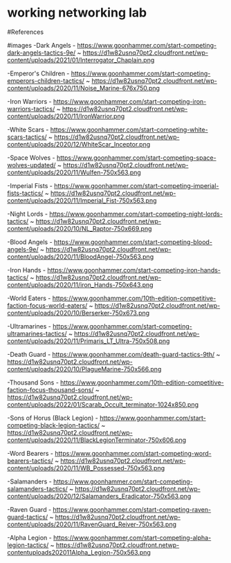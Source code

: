 # working networking lab
 
#References

#images
-Dark Angels - https://www.goonhammer.com/start-competing-dark-angels-tactics-9e/ ~ https://d1w82usnq70pt2.cloudfront.net/wp-content/uploads/2021/01/Interrogator_Chaplain.png

-Emperor's Children - https://www.goonhammer.com/start-competing-emperors-children-tactics/ ~ https://d1w82usnq70pt2.cloudfront.net/wp-content/uploads/2020/11/Noise_Marine-676x750.png

-Iron Warriors - https://www.goonhammer.com/start-competing-iron-warriors-tactics/ ~ https://d1w82usnq70pt2.cloudfront.net/wp-content/uploads/2020/11/IronWarrior.png

-White Scars - https://www.goonhammer.com/start-competing-white-scars-tactics/ ~ https://d1w82usnq70pt2.cloudfront.net/wp-content/uploads/2020/12/WhiteScar_Inceptor.png

-Space Wolves - https://www.goonhammer.com/start-competing-space-wolves-updated/ ~ https://d1w82usnq70pt2.cloudfront.net/wp-content/uploads/2020/11/Wulfen-750x563.png

-Imperial Fists - https://www.goonhammer.com/start-competing-imperial-fists-tactics/ ~ https://d1w82usnq70pt2.cloudfront.net/wp-content/uploads/2020/11/Imperial_Fist-750x563.png

-Night Lords - https://www.goonhammer.com/start-competing-night-lords-tactics/ ~ https://d1w82usnq70pt2.cloudfront.net/wp-content/uploads/2020/10/NL_Raptor-750x669.png

-Blood Angels - https://www.goonhammer.com/start-competing-blood-angels-9e/ ~ https://d1w82usnq70pt2.cloudfront.net/wp-content/uploads/2020/11/BloodAngel-750x563.png

-Iron Hands - https://www.goonhammer.com/start-competing-iron-hands-tactics/ ~ https://d1w82usnq70pt2.cloudfront.net/wp-content/uploads/2020/11/iron_Hands-750x643.png

-World Eaters - https://www.goonhammer.com/10th-edition-competitive-faction-focus-world-eaters/ ~ https://d1w82usnq70pt2.cloudfront.net/wp-content/uploads/2020/10/Berserker-750x673.png

-Ultramarines - https://www.goonhammer.com/start-competing-ultramarines-tactics/ ~ https://d1w82usnq70pt2.cloudfront.net/wp-content/uploads/2020/11/Primaris_LT_Ultra-750x508.png

-Death Guard - https://www.goonhammer.com/death-guard-tactics-9th/ ~ https://d1w82usnq70pt2.cloudfront.net/wp-content/uploads/2020/10/PlagueMarine-750x566.png

-Thousand Sons - https://www.goonhammer.com/10th-edition-competitive-faction-focus-thousand-sons/ ~ https://d1w82usnq70pt2.cloudfront.net/wp-content/uploads/2022/01/Scarab_Occult_terminator-1024x850.png

-Sons of Horus (Black Legion) - https://www.goonhammer.com/start-competing-black-legion-tactics/ ~ https://d1w82usnq70pt2.cloudfront.net/wp-content/uploads/2020/11/BlackLegionTerminator-750x606.png

-Word Bearers - https://www.goonhammer.com/start-competing-word-bearers-tactics/ ~ https://d1w82usnq70pt2.cloudfront.net/wp-content/uploads/2020/11/WB_Possessed-750x563.png

-Salamanders - https://www.goonhammer.com/start-competing-salamanders-tactics/ ~ https://d1w82usnq70pt2.cloudfront.net/wp-content/uploads/2020/12/Salamanders_Eradicator-750x563.png

-Raven Guard - https://www.goonhammer.com/start-competing-raven-guard-tactics/ ~ https://d1w82usnq70pt2.cloudfront.net/wp-content/uploads/2020/11/RavenGuard_Reiver-750x563.png

-Alpha Legion - https://www.goonhammer.com/start-competing-alpha-legion-tactics/ ~ https://d1w82usnq70pt2.cloudfront.netwp-contentuploads202011Alpha_Legion-750x563.png